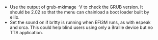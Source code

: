 - Use the output of grub-mkimage -V to check the GRUB version. It should be 2.02 so that the menu can chainload a boot loader built by elilo.
- Set the sound on if brltty is running when EFI3M runs, as with espeak and orca. This could help blind users using only a Braille device but no TTS application.
